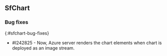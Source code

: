 ## SfChart

### Bug fixes
{:#sfchart-bug-fixes}

* \#I242825 - Now, Azure server renders the chart elements when chart is deployed as an image stream.